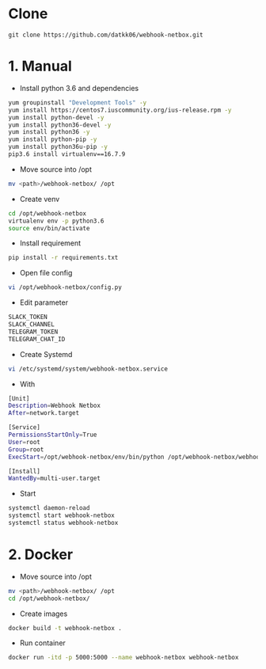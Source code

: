 # Clone

```
git clone https://github.com/datkk06/webhook-netbox.git
```

# 1. Manual

- Install python 3.6 and dependencies

```sh
yum groupinstall "Development Tools" -y
yum install https://centos7.iuscommunity.org/ius-release.rpm -y
yum install python-devel -y
yum install python36-devel -y
yum install python36 -y
yum install python-pip -y
yum install python36u-pip -y
pip3.6 install virtualenv==16.7.9
```

- Move source into /opt

```sh
mv <path>/webhook-netbox/ /opt
```

- Create venv

```sh
cd /opt/webhook-netbox
virtualenv env -p python3.6
source env/bin/activate
```

- Install requirement

```sh
pip install -r requirements.txt
```

- Open file config

```sh
vi /opt/webhook-netbox/config.py
```

- Edit parameter

```sh
SLACK_TOKEN
SLACK_CHANNEL
TELEGRAM_TOKEN
TELEGRAM_CHAT_ID
```

- Create Systemd

```sh
vi /etc/systemd/system/webhook-netbox.service
```

- With

```sh
[Unit]
Description=Webhook Netbox
After=network.target

[Service]
PermissionsStartOnly=True
User=root
Group=root
ExecStart=/opt/webhook-netbox/env/bin/python /opt/webhook-netbox/webhook.py --serve-in-foreground

[Install]
WantedBy=multi-user.target
```

- Start

```sh
systemctl daemon-reload
systemctl start webhook-netbox
systemctl status webhook-netbox
```
# 2. Docker

- Move source into /opt

```sh
mv <path>/webhook-netbox/ /opt
cd /opt/webhook-netbox/
```

- Create images

```sh
docker build -t webhook-netbox .
```

- Run container

```sh
docker run -itd -p 5000:5000 --name webhook-netbox webhook-netbox
```
